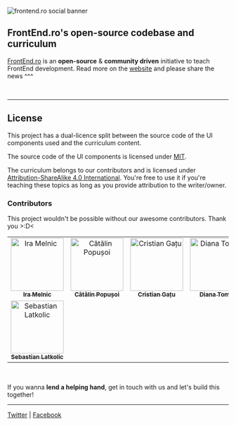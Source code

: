 ![frontend.ro social banner](https://raw.githubusercontent.com/FrontEnd-ro/frontend.ro/master/assets/frontend.ro-social-banner-en.jpg)

## FrontEnd.ro's open-source codebase and curriculum

[FrontEnd.ro](https://FrontEnd.ro) is an **open-source** & **community driven** initiative to teach FrontEnd development. Read more on the [website](https://FrontEnd.ro) and please share the news ^^^

<br />
<hr />

## License

This project has a dual-licence split between the source code of the UI components used and the curriculum content.

The source code of the UI components is licensed under [MIT](https://github.com/FrontEnd-ro/frontend.ro/blob/master/LICENSE).

The curriculum belongs to our contributors and is licensed under [Attribution-ShareAlike 4.0 International](https://github.com/FrontEnd-ro/frontend.ro/blob/master/frontend-ssr/curriculum/LICENSE.md). You're free to use it if you're teaching these topics as long as you provide attribution to the writer/owner.

### Contributors

This project wouldn't be possible without our awesome contributors. Thank you >:D<

<table>
    <tr>
        <td align="center">
            <a href="https://www.facebook.com/melnic.ira/"><img src="https://raw.githubusercontent.com/FrontEnd-ro/frontend.ro/master/assets/contributors/iramelnic.jpg" width="120px;" alt="Ira Melnic"/><br /><sub><b>Ira Melnic</b></sub></a></td>
        <td align="center">
            <a href="https://github.com/catalinpopusoi">
                <img src="https://raw.githubusercontent.com/FrontEnd-ro/frontend.ro/master/assets/contributors/catalinpopusoi.jpg" width="120px;" alt="Cătălin Popușoi"/><br /><sub><b>Cătălin Popușoi</b></sub></a></td>
        <td align="center">
            <a href="https://github.com/SirCQQ"><img src="https://raw.githubusercontent.com/FrontEnd-ro/frontend.ro/master/assets/contributors/cristiangatu.jpg" width="120px;" alt="Cristian Gațu"/><br /><sub><b>Cristian Gațu</b></sub></a></td>
        <td align="center">
            <a href="https://github.com/andreeatoma"><img src="https://raw.githubusercontent.com/FrontEnd-ro/frontend.ro/master/assets/contributors/andreeatoma.jpg" width="120px;" alt="Diana Toma"/><br /><sub><b>Diana Toma</b></sub></a></td>
    </tr>
    <tr>
        <td align="center">
            <a href="https://github.com/juppsy"><img src="https://raw.githubusercontent.com/FrontEnd-ro/frontend.ro/master/assets/contributors/juppsy.jpg" width="120px;" alt="Sebastian Latkolic"/><br /><sub><b>Sebastian Latkolic</b></sub></a></td></tr></table>

<br />

If you wanna **lend a helping hand**, get in touch with us and let's build this together!

<hr />

[Twitter](https://twitter.com/FrontEndRo) | [Facebook](https://facebook.com/FrontEndRo)